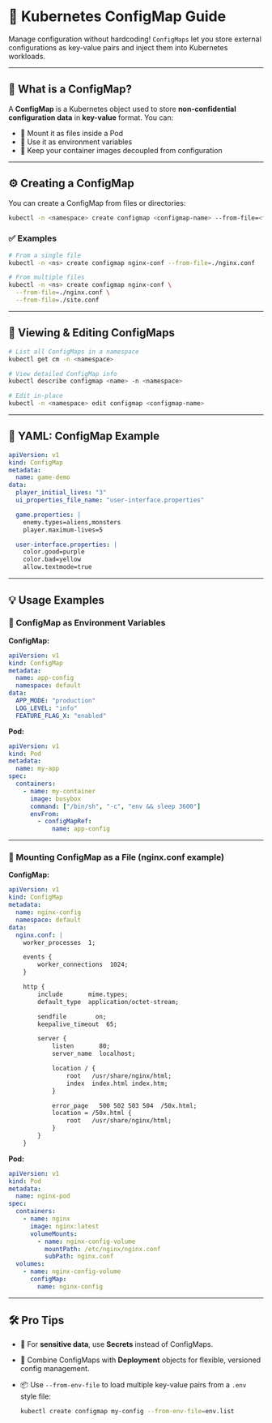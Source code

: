 # 🧾 Kubernetes ConfigMap Guide

Manage configuration without hardcoding! `ConfigMaps` let you store external configurations as key-value pairs and inject them into Kubernetes workloads.

---

## 📘 What is a ConfigMap?

A **ConfigMap** is a Kubernetes object used to store **non-confidential configuration data** in **key-value** format. You can:

* 📄 Mount it as files inside a Pod
* 🌿 Use it as environment variables
* 🧩 Keep your container images decoupled from configuration

---

## ⚙️ Creating a ConfigMap

You can create a ConfigMap from files or directories:

```bash
kubectl -n <namespace> create configmap <configmap-name> --from-file=<file-or-directory>
```

### ✅ Examples

```bash
# From a single file
kubectl -n <ns> create configmap nginx-conf --from-file=./nginx.conf

# From multiple files
kubectl -n <ns> create configmap nginx-conf \
  --from-file=./nginx.conf \
  --from-file=./site.conf
```

---

## 📂 Viewing & Editing ConfigMaps

```bash
# List all ConfigMaps in a namespace
kubectl get cm -n <namespace>

# View detailed ConfigMap info
kubectl describe configmap <name> -n <namespace>

# Edit in-place
kubectl -n <namespace> edit configmap <configmap-name>
```

---

## 📄 YAML: ConfigMap Example

```yaml
apiVersion: v1
kind: ConfigMap
metadata:
  name: game-demo
data:
  player_initial_lives: "3"
  ui_properties_file_name: "user-interface.properties"

  game.properties: |
    enemy.types=aliens,monsters
    player.maximum-lives=5    

  user-interface.properties: |
    color.good=purple
    color.bad=yellow
    allow.textmode=true    
```

---

## 💡 Usage Examples

### 📌 ConfigMap as Environment Variables

**ConfigMap:**

```yaml
apiVersion: v1
kind: ConfigMap
metadata:
  name: app-config
  namespace: default
data:
  APP_MODE: "production"
  LOG_LEVEL: "info"
  FEATURE_FLAG_X: "enabled"
```

**Pod:**

```yaml
apiVersion: v1
kind: Pod
metadata:
  name: my-app
spec:
  containers:
    - name: my-container
      image: busybox
      command: ["/bin/sh", "-c", "env && sleep 3600"]
      envFrom:
        - configMapRef:
            name: app-config
```

---

### 🧾 Mounting ConfigMap as a File (nginx.conf example)

**ConfigMap:**

```yaml
apiVersion: v1
kind: ConfigMap
metadata:
  name: nginx-config
  namespace: default
data:
  nginx.conf: |
    worker_processes  1;

    events {
        worker_connections  1024;
    }

    http {
        include       mime.types;
        default_type  application/octet-stream;

        sendfile        on;
        keepalive_timeout  65;

        server {
            listen       80;
            server_name  localhost;

            location / {
                root   /usr/share/nginx/html;
                index  index.html index.htm;
            }

            error_page   500 502 503 504  /50x.html;
            location = /50x.html {
                root   /usr/share/nginx/html;
            }
        }
    }
```

**Pod:**

```yaml
apiVersion: v1
kind: Pod
metadata:
  name: nginx-pod
spec:
  containers:
    - name: nginx
      image: nginx:latest
      volumeMounts:
        - name: nginx-config-volume
          mountPath: /etc/nginx/nginx.conf
          subPath: nginx.conf
  volumes:
    - name: nginx-config-volume
      configMap:
        name: nginx-config
```

---

## 🛠 Pro Tips

* 🔐 For **sensitive data**, use **Secrets** instead of ConfigMaps.
* 🧪 Combine ConfigMaps with **Deployment** objects for flexible, versioned config management.
* 📦 Use `--from-env-file` to load multiple key-value pairs from a `.env` style file:

  ```bash
  kubectl create configmap my-config --from-env-file=env.list
  ```

